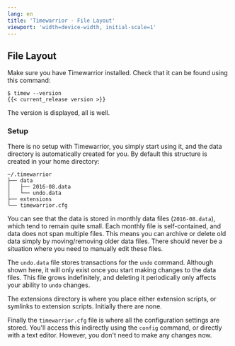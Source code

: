 ```yaml
---
lang: en
title: 'Timewarrior - File Layout'
viewport: 'width=device-width, initial-scale=1'
---
```


## File Layout

Make sure you have Timewarrior installed.
Check that it can be found using this command:

    $ timew --version
    {{< current_release version >}}

The version is displayed, all is well.

### Setup

There is no setup with Timewarrior, you simply start using it, and the data directory is automatically created for you.
By default this structure is created in your home directory:

    ~/.timewarrior
    ├── data
    │   ├── 2016-08.data
    │   └── undo.data
    ├── extensions
    └── timewarrior.cfg

You can see that the data is stored in monthly data files (`2016-08.data`), which tend to remain quite small.
Each monthly file is self-contained, and data does not span multiple files.
This means you can archive or delete old data simply by moving/removing older data files. There should never be a situation where you need to manually edit these files.

The `undo.data` file stores transactions for the `undo` command.
Although shown here, it will only exist once you start making changes to the data files.
This file grows indefinitely, and deleting it periodically only affects your ability to `undo` changes.

The extensions directory is where you place either extension scripts, or symlinks to extension scripts.
Initially there are none.

Finally the `timewarrior.cfg` file is where all the configuration settings are stored.
You\'ll access this indirectly using the `config` command, or directly with a text editor.
However, you don\'t need to make any changes now.
